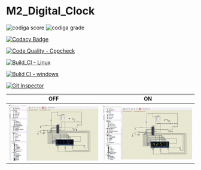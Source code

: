 # M2_Digital_Clock

![codiga score](https://api.codiga.io/project/32914/score/svg)
![codiga grade](https://api.codiga.io/project/32914/status/svg)

[![Codacy Badge](https://app.codacy.com/project/badge/Grade/7b8f6b5a60274ba8a61dc76740a66292)](https://www.codacy.com/gh/Bhanuprasnth/M2_Digital_Clock/dashboard?utm_source=github.com&amp;utm_medium=referral&amp;utm_content=Bhanuprasnth/M2_Digital_Clock&amp;utm_campaign=Badge_Grade)

[![Code Quality - Cppcheck](https://github.com/Bhanuprasnth/M2_Digital_Clock/actions/workflows/c-cpp.yml/badge.svg)](https://github.com/Bhanuprasnth/M2_Digital_Clock/actions/workflows/c-cpp.yml)

[![Build_CI - Linux](https://github.com/Bhanuprasnth/M2_Digital_Clock/actions/workflows/linux.yml/badge.svg)](https://github.com/Bhanuprasnth/M2_Digital_Clock/actions/workflows/linux.yml)

[![Bulid CI - windows](https://github.com/Bhanuprasnth/M2_Digital_Clock/actions/workflows/windows.yml/badge.svg)](https://github.com/Bhanuprasnth/M2_Digital_Clock/actions/workflows/windows.yml)

[![Git Inspector](https://github.com/Bhanuprasnth/M2_Digital_Clock/actions/workflows/GitInspector.yml/badge.svg)](https://github.com/Bhanuprasnth/M2_Digital_Clock/actions/workflows/GitInspector.yml)

| OFF | ON |
| --- | --- |
| <img src="6_Output/clock OFF.png" width="400"> | <img src="6_Output/clock ON.png" width="400"> |

